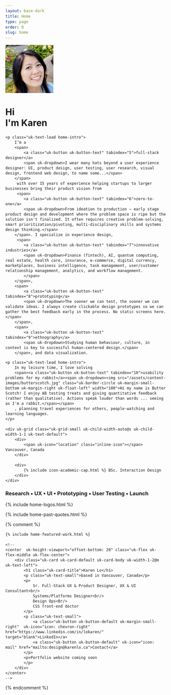 ```yaml
---
layout: base-dark
title: Home
type: page
order: 0
slug: home
---
```


<div class="uk-container uk-container-xsmall uk-margin-large-top uk-animation-fade">
    <div uk-grid class="uk-grid-medium uk-margin-large-bottom">
        <div class="uk-width-auto"><img src="/assets/content-images/profile.jpg" width="150" class="uk-border-circle  uk-height-max-small" alt="photo"></div>
        <h1>
            Hi <br> I'm Karen</h1>
    </div>

    <p class="uk-text-lead home-intro">
        I’m a
        <span>
            <a class="uk-button uk-button-text" tabindex="5">full-stack designer</a>
            <span uk-dropdown>I wear many hats beyond a user experience designer: UI, product design, user testing, user research, visual design, frontend web design, to name some...</span>
        </span>
         with over 15 years of experience helping startups to larger businesses bring their product vision from
         <span>
            <a class="uk-button uk-button-text" tabindex="6">zero-to-one</a>
            <span uk-dropdown>From ideation to production – early stage product design and development where the problem space is ripe but the solution isn't finalized. It often requires creative problem-solving, smart prioritization/pivoting, multi-disciplinary skills and systems design thinking.</span>
        </span>. I specialize in experience design,
         <span>
            <a class="uk-button uk-button-text" tabindex="7">innovative industries</a>
            <span uk-dropdown>Finance (fintech), AI, quantum computing, real estate, health care, insurance, e-commerce, digital currency, marketplaces, business intelligence, task management, user/customer relationship management, analytics, and workflow management.
            </span>
        </span>,
        <span>
            <a class="uk-button uk-button-text" tabindex="8">prototyping</a>
            <span uk-dropdown>The sooner we can test, the sooner we can validate ideas. I always create clickable design prototypes so we can gather the best feedback early in the process. No static screens here.</span>
        </span>,
        <span>
            <a class="uk-button uk-button-text" tabindex="9">ethnography</a>
            <span uk-dropdown>Studying human behaviour, culture, in context is key to successful human-centered design.</span>
        </span>, and data visualization.

</p>

    <p class="uk-text-lead home-intro">
        In my leisure time, I love solving
        <span><a class="uk-button uk-button-text" tabindex="10">usability problems for my rabbit</a><span uk-dropdown><img src="/assets/content-images/butterscotch.jpg" class="uk-border-circle uk-margin-small-bottom uk-margin-right uk-float-left" width="100">Hi my name is Butter Scotch! I enjoy AB testing treats and giving quantitative feedback (rather than qualitative). Actions speak louder than words ... seeing as I'm a rabbit.</span></span>
        , planning travel experiences for others, people-watching and learning languages.
    </p>

    <div uk-grid class="uk-grid-small uk-child-width-auto@s uk-child-width-1-1 uk-text-default">
        <div>
            <span uk-icon="location" class="inline-icon"></span> Vancouver, Canada
        </div>

        <div>
            {% include icon-academic-cap.html %} BSc. Interaction Design
        </div>
    </div>

</div>

<h3 class="uk-text-center uk-container">Research • UX • UI • Prototyping • User Testing • Launch</h3>

{% include home-logos.html %}

{% include home-past-quotes.html %}

{% comment %}

    {% include home-featured-work.html %}

    <!--
    <center  uk-height-viewport="offset-bottom: 20" class="uk-flex uk-flex-middle uk-flex-center">
        <div class="uk-card uk-card-default uk-card-body uk-width-1-2@m uk-text-left">
            <h1 class="uk-card-title">Karen Lo</h1>
            <p class="uk-text-small">based in Vancouver, Canada</p>
            <p>
                Sr. Full-Stack UX & Product Designer, UX & UI Consultant<br/>
                Systems/Platforms Designer<br/>
                Design Ops<Br/>
                CSS front-end doctor
            </p>
            <p class="uk-text-small">
                <a class="uk-button uk-button-default uk-margin-small-right"  uk-icon="icon: chevron-right" href="https://www.linkedin.com/in/lokaren/" target="blank">LinkedIn</a>
                <a class="uk-button uk-button-default" uk-icon="icon: mail" href="mailto:design@karenlo.ca">Contact</a>
            </p>
            <p>Portfolio website coming soon
            </p>
        </div>
    </center>
    -->

{% endcomment %}

